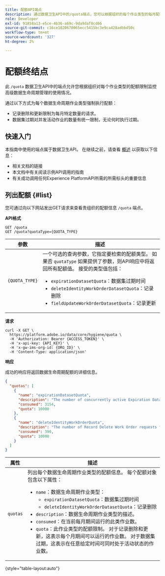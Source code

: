 ```yaml
---
title: 配额API端点
description: 通过数据卫生API中的/quota端点，您可以根据组织的每个作业类型的每月配额限制监控高级数据生命周期管理的使用情况。
role: Developer
exl-id: 91858a13-e5ce-4b36-a69c-9da9daf8cd66
source-git-commit: c16ce1020670065ecc5415bc3e9ca428adbbd50c
workflow-type: tm+mt
source-wordcount: '327'
ht-degree: 2%

---
```


# 配额终结点

此 `/quota` 数据卫生API中的端点允许您根据组织对每个作业类型的配额限制监控高级数据生命周期管理的使用情况。

通过以下方式为每个数据生命周期作业类型强制执行配额：

* 记录删除和更新限制为每月特定数量的请求。
* 数据集过期对并发活动作业的数量有统一限制，无论何时执行过期。

## 快速入门

本指南中使用的端点属于数据卫生API。 在继续之前，请查看 [概述](./overview.md) 以获取以下信息：

* 相关文档的链接
* 本文档中有关阅读示例API调用的指南
* 有关成功调用任何Experience PlatformAPI所需的所需标头的重要信息

## 列出配额 {#list}

您可通过向以下网站发出GET请求来查看贵组织的配额信息 `/quota` 端点。

**API格式**

```http
GET /quota
GET /quota?quotaType={QUOTA_TYPE}
```

| 参数 | 描述 |
| --- | --- |
| `{QUOTA_TYPE}` | 一个可选的查询参数，它指定要检索的配额类型。 如果否 `quotaType` 如果提供了参数，则API响应中将返回所有配额值。 接受的类型值包括：<ul><li>`expirationDatasetQuota`：数据集过期时间</li><li>`deleteIdentityWorkOrderDatasetQuota`：记录删除</li><li>`fieldUpdateWorkOrderDatasetQuota`：记录更新</li></ul> |

**请求**

```shell
curl -X GET \
  https://platform.adobe.io/data/core/hygiene/quota \
  -H 'Authorization: Bearer {ACCESS_TOKEN}' \
  -H 'x-api-key: {API_KEY}' \
  -H 'x-gw-ims-org-id: {ORG_ID}' \
  -H 'Content-Type: application/json'
```

**响应**

成功的响应将返回数据生命周期配额的详细信息。

```json
{
  "quotas": [
    {
      "name": "expirationDatasetQuota",
      "description": "The number of concurrently active Expiration Dataset Delete Work Order requests for the organization.",
      "consumed": 3154,
      "quota": 10000
    },
    {
      "name": "deleteIdentityWorkOrderQuota",
      "description": "The number of Record Delete Work Order requests for the organization for this month.",
      "consumed": 390,
      "quota": 10000
    }
  ]
}
```

| 属性 | 描述 |
| --- | --- |
| `quotas` | 列出每个数据生命周期作业类型的配额信息。 每个配额对象包含以下属性：<ul><li>`name`：数据生命周期作业类型：<ul><li>`expirationDatasetQuota`：数据集过期时间</li><li>`deleteIdentityWorkOrderDatasetQuota`：记录删除</li></ul></li><li>`description`：数据生命周期作业类型的描述。</li><li>`consumed`：在当前每月期间运行的此类作业数。</li><li>`quota`：此作业类型的配额限制。 对于记录删除和更新，这表示每个月期间可以运行的作业数。 对于数据集过期，这表示在任意给定时间可同时处于活动状态的作业数。</li></ul> |

{style="table-layout:auto"}
